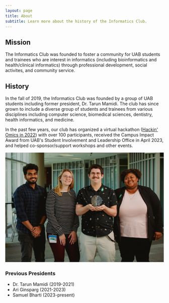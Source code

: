 ```yaml
---
layout: page
title: About
subtitle: Learn more about the history of the Informatics Club.
---
```


## Mission

The Informatics Club was founded to foster a community for UAB students and trainees
who are interest in informatics (including bioinformatics and health/clinical informatics)
through professional development, social activites, and community service.

## History

In the fall of 2019, the Informatics Club was founded by a group of UAB students including former president, Dr. Tarun
Mamidi. The club has since grown to include a diverse group of students and trainees from various disciplines
including computer science, biomedical sciences, dentistry, health informatics, and medicine.

In the past few years, our club has organized a virtual hackathon ([Hackin' Omics in 2022](https://hackathon.ubrite.org/hackathon-2022/)) with over 100 participants, received the Campus Impact Award from UAB's Student Involvement and Leadership Office in April 2023, and helped co-sponsor/support workshops and other events.

![event-photograph](/assets/img/campus-impact.jpg)

### Previous Presidents

- Dr. Tarun Mamidi (2019-2021)
- Ari Ginsparg (2021-2023)
- Samuel Bharti (2023-present)
